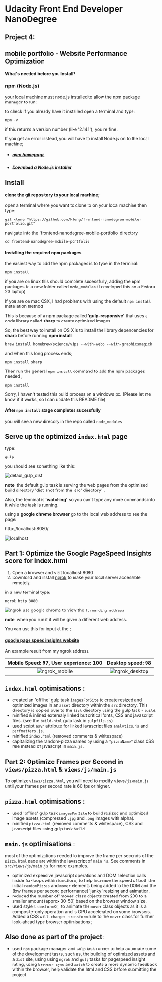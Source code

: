 # Udacity Front End Developer NanoDegree
## Project 4:
## mobile portfolio - Website Performance Optimization

#### What's needed before you Install?

### npm (Node.js)
your local machine must node.js installed to allow the npm package manager to run:

to check if you already have it installed open a terminal and type:

`npm -v`

 if this returns a version number (like '2.14.1'), you're fine.

 If you get an error instead,  you will have to install Node.js on to the local machine;

* ##### [npm homepage](https://www.npmjs.com/)

* ##### [Download a Node.js installer](https://nodejs.org/en/download/)


## Install

#### clone the git repository to your local machine;

open a terminal where you want to clone to on your local machine
then type:

`git clone "https://github.com/klong/frontend-nanodegree-mobile-portfolio.git"`

navigate into the 'frontend-nanodegree-mobile-portfolio' directory

`cd frontend-nanodegree-mobile-portfolio`

#### Installing the required npm packages

the easiest way to add the npm packages is to type in the terminal:

`npm install`

if you are on linux this should complete sucessfully, adding the npm packages to a new folder called `node_modules`
(I developed this on a Fedora 23 laptop)

If you are on mac OSX, I had problems with using the default `npm install` installation method

This is because of a npm package called **'gulp-responsive'** that uses a code library called **sharp** to create optimized images.

So, the best way to install on OS X is to install the library dependencies for **sharp** before running **npm install**

`brew install homebrew/science/vips --with-webp --with-graphicsmagick`

and when this long process ends;

`npm install sharp`

Then run the general `npm install` command to add the npm packages needed ;

`npm install`

Sorry, I haven't tested this build process on a windows pc. (Please let me know if it works, so I can update this README file)

#### After `npm install`  stage completes sucessfully

you will see a new direcory in the repo called `node_modules`

## Serve up the optimized `index.html` page

type:

`gulp`

you should see something like this:

![defaul_gulp_dist](https://cloud.githubusercontent.com/assets/131895/12380742/401b381e-bd72-11e5-804b-cf34ddb6f1b5.png)

**note:** the default gulp task is serving the web pages from the optimised build directory 'dist' (not from the 'src' directory').

Also, the terminal is **'watching'** so you can't type any more commands into it while the task is running.

using a **google chrome browser** go to the local web address to see the page:

http://localhost:8080/

![localhost](https://cloud.githubusercontent.com/assets/131895/12380487/0079dec8-bd6c-11e5-84f5-bc5b84b88b9f.png)

## Part 1: Optimize the Google PageSpeed Insights score for index.html

1. Open a browser and visit localhost:8080
1. Download and install [ngrok](https://ngrok.com/) to make your local server accessible remotely.

  in a new terminal type:

  `ngrok http 8080`

![ngrok](https://cloud.githubusercontent.com/assets/131895/12380574/dce9dba0-bd6d-11e5-8f7a-be409dff8072.png)
use google chrome to view the `forwarding address`

**note:** when you run it it will be given a different web address.

You can use this for input at the ;

#### [google page speed insights website](https://developers.google.com/speed/pagespeed/insights/)

An example result from my ngrok address.

Mobile Speed: ****97****, User experience: 100          |  Desktop speed: ****98****
:-------------------------:|:-------------------------:
![ngrok_mobile](https://cloud.githubusercontent.com/assets/131895/12380670/68335d56-bd70-11e5-9eb4-963b109683ba.png)  |  ![ngrok_desktop](https://cloud.githubusercontent.com/assets/131895/12380669/681dc2b6-bd70-11e5-849c-4e82493b5996.png)

## `index.html` optimisations :

* created an 'offline' gulp task `imagesForSite` to create resized and optimized images in an `asset` directory within the `src` directory. This directory is copied over to the `dist` directory using the gulp task - `build`.
* minified & inlined externaly linked but critical fonts, CSS and javascript files. (see the `build-html` gulp task in `gulpfile.js`)
* used script `asyn` attribute for linked javascript files `analytics.js` and `perfmatters.js`.
* minified `index.html` (removed comments & whitespace)
* capitalizing the random-pizza names by using a `"pizzaName"` class CSS rule instead of javascript in `main.js`.


## Part 2: Optimize Frames per Second in `views/pizza.html` & `views/js/main.js`

To optimize `views/pizza.html`, you will need to modify `views/js/main.js` until your frames per second rate is 60 fps or higher.

## `pizza.html` optimisations :
* used 'offline' gulp task `imagesForSite` to build resized and optimized image assets (compressed `.jpg` and `.png` images with alpha).
* minified `pizza.html` (removed comments & whitespace), CSS and javascript files using gulp task `build`.

## `main.js` optimisations :
most of the optimizations needed to improve the frame per seconds of the `pizza.html` page are within the javascript of `main.js`. See comments in `src/views/js/main.js` for more examples.

* optimized expensive javascript operations and DOM selection calls inside for-loops within functions, to help increase the speed of both the initial `randomPizzas` and `mover` elements being added to the DOM and the  (low frames per second performance) 'janky' resizing and animation.
* reduced the number of 'mover' class objects created from 200 to a smaller amount (approx 30-50) based on the browser window size.
* used style `transformX()` to animate the `mover` class objects as it is a composite-only operation and is GPU accelerated on some browsers. Added a CSS `will-change: transform` rule to the `mover` class for further look-ahead type browser optimisations ;

## Also done as part of the project:
* used `npm` package manager and `Gulp` task runner to help automate some of the development tasks, such as, the building of optimized assets and a `dist` site, using using `ngrok` and `gulp` tasks for pagespeed insight rating, using `browser-sync` and `watch` to create a more dynamic feedback within the browser, help validate the html and CSS before submitting the project
